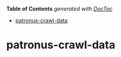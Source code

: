 <!-- START doctoc generated TOC please keep comment here to allow auto update -->
<!-- DON'T EDIT THIS SECTION, INSTEAD RE-RUN doctoc TO UPDATE -->
**Table of Contents**  *generated with [DocToc](https://github.com/thlorenz/doctoc)*

- [patronus-crawl-data](#patronus-crawl-data)

<!-- END doctoc generated TOC please keep comment here to allow auto update -->

# patronus-crawl-data
